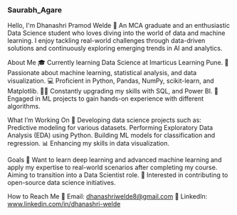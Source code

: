 ### Saurabh_Agare

Hello, I'm Dhanashri Pramod Welde 👋 An MCA graduate and an enthusiastic Data Science student who loves diving into the world of data and machine learning. I enjoy tackling real-world challenges through data-driven solutions and continuously exploring emerging trends in AI and analytics.

About Me 🎓 Currently learning Data Science at Imarticus Learning Pune. 🔢 Passionate about machine learning, statistical analysis, and data visualization. 💻 Proficient in Python, Pandas, NumPy, scikit-learn, and Matplotlib. 👨‍💻 Constantly upgrading my skills with SQL, and Power BI. 🤖 Engaged in ML projects to gain hands-on experience with different algorithms.

What I’m Working On 🌱 Developing data science projects such as: Predictive modeling for various datasets. Performing Exploratory Data Analysis (EDA) using Python. Building ML models for classification and regression. 📊 Enhancing my skills in data visualization.

Goals 🚀 Want to learn deep learning and advanced machine learning and apply my expertise to real-world scenarios after completing my course. Aiming to transition into a Data Scientist role. 🤝 Interested in contributing to open-source data science initiatives.

How to Reach Me 📧 Email: dhanashriwelde8@gmail.com 💼 LinkedIn: www.linkedin.com/in/dhanashri-welde
